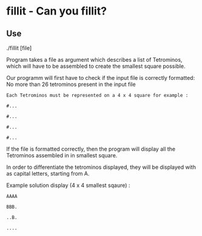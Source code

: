 # fillit - Can you fillit?

## Use

./fillit [file]

Program takes a file as argument which describes a list of Tetrominos, which will have to be assembled to create the smallest square possible.

Our programm will first have to check if the input file is correctly formatted:
    No more than 26 tetrominos present in the input file
    
    Each Tetrominos must be represented on a 4 x 4 square for example : 
    
    #...
    
    #...
    
    #...
    
    #...
                                                                      
If the file is formatted correctly, then the program will display all the Tetrominos assembled in in smallest square.

In order to differentiate the tetrominos displayed, they will be displayed with as capital letters, starting from A.

Example solution display (4 x 4 smallest sqaure) :

    AAAA
    
    BBB.
    
    ..B.
    
    ....
    
